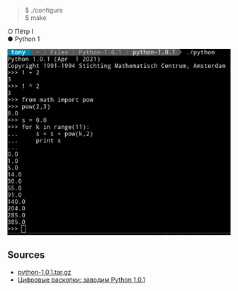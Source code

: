 > $ ./configure  
> $ make


○ Пётр I  
● Python 1

![](https://raw.githubusercontent.com/Antoniii/python-1.0.1-whynot/main/p1.png)

## Sources

* [python-1.0.1.tar.gz](https://mega.nz/file/F1gUhYxb#Jk2h4Sz89ZEWuDi_6gdohsTa6hB4u3G2tKr0LxkapuY)
* [Цифровые раскопки: заводим Python 1.0.1](https://habr.com/ru/post/517202/)

